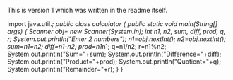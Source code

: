 This is version 1 which was written in the readme itself. 

import java.util.*;
public class calculator
{
    public static void main(String[] args)
    {
     Scanner obj= new Scanner(System.in);
     int n1, n2, sum, diff, prod, q, r;
     System.out.println("Enter 2 numbers");
     n1=obj.nextInt();
     n2=obj.nextInt();
     sum=n1=n2;
     diff=n1-n2;
     prod=n1*n1;
     q=n1/n2;
     r=n1%n2;
     System.out.println("Sum="+sum);
     System.out.println("Difference="+diff);
     System.out.println("Product="+prod);
     System.out.println("Quotient="+q);
     System.out.println("Remainder="+r);
    }
}

